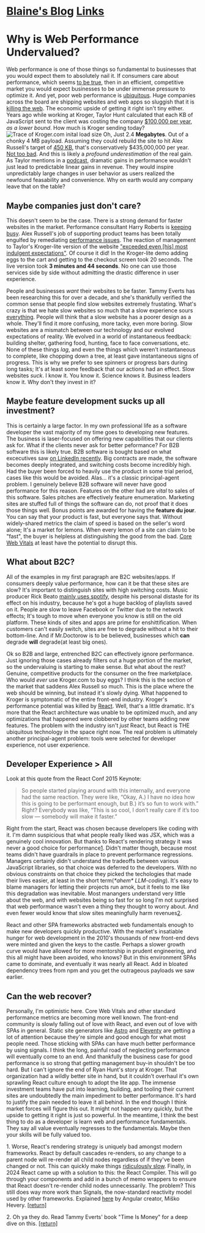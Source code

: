 # [Blaine's Blog](/) [Links](/links)

# Why is Web Performance Undervalued?

Web performance is one of those things so fundamental to businesses that you would expect them to absolutely nail it. If consumers care about performance, which seems [to be true](https://wpostats.com/), then in an efficient, competitive market you would expect businesses to be under immense pressure to optimize it. And yet, poor web performance is [ubiquitous](https://infrequently.org/2024/10/platforms-are-competitions/#fn-failure-on-repeat-2). Huge companies across the board are shipping websites and web apps so sluggish that it is [killing the web](https://infrequently.org/2024/10/platforms-are-competitions/). The economic upside of getting it right isn't tiny either. Years ago while working at Kroger, Taylor Hunt calculated that each KB of JavaScript sent to the client was costing the company [$100,000 per year](https://dev.to/tigt/making-the-worlds-fastest-website-and-other-mistakes-56na#fnref3), _as a lower bound_. How much is Kroger sending today? ![Trace of Kroger.com inital load size](/_app/immutable/assets/KrogerClientSideJS24.DETF_a3v.png) Oh, Just 2.4 **Megabytes**. Out of a chonky 4 MB payload. Assuming they could rebuild the site to hit Alex Russell's target of [450 KB](https://infrequently.org/2021/03/the-performance-inequality-gap), that's conservatively $435,000,000 per year. [Not too bad](https://www.youtube.com/watch?v=UKpMhn07cxA&ab_channel=PetarPetrovic). And this is likely a _profound underestimation_ of the real gain. As Taylor mentions in a [podcast](https://youtu.be/Vcq2DvkMz3k?t=7269), dramatic gains in performance wouldn't just lead to predictable linear gains in revenue. They would inspire unpredictably large changes in user behavior as users realized the newfound feasability and convenience. Why on earth would any company leave that on the table?

## Maybe companies just don't care?

This doesn't seem to be the case. There is a strong demand for faster websites in the market. Performance consultant Harry Roberts is [keeping busy](https://csswizardry.com/#section:clients). Alex Russell's job of supporting product teams has been totally engulfed by remediating [performance issues](https://infrequently.org/2024/11/if-not-react-then-what/). The reaction of management to Taylor's Kroger-lite version of the website ["exceeded even \[his\] most indulgent expectations"](https://dev.to/tigt/so-what-c8j). Of course it did! In the Kroger-lite demo adding eggs to the cart and getting to the checkout screen took 20 seconds. The live version took **3 minutes and 44 seconds**. No one can use those services side by side without admitting the drastic difference in user experience.

People and businesses _want_ their websites to be faster. Tammy Everts has been researching this for over a decade, and she's thankfully verified the common sense that people find slow websites extremely frustating. What's crazy is that we hate slow websites so much that a slow experience sours [everything](https://slideslive.com/39043166/connecting-the-dots-between-site-speed-user-happiness-and-business-success). People will think that a slow website has a poorer design as a whole. They'll find it more confusing, more tacky, even more boring. Slow websites are a mismatch between our technology and our evolved expectations of reality. We evolved in a world of instantaneous feedback: building shelter, gathering food, hunting, face to face conversations, etc. None of these things _lag_, and even the things which weren't instantaneous to complete, like chopping down a tree, at least gave instantaneous signs of progress. This is why we prefer to see spinners or progress bars during long tasks; It's at least some feedback that our actions had an effect. Slow websites _suck_. I know it. You know it. Science knows it. Business leaders know it. Why don't they invest in it?

## Maybe feature development sucks up all investment?

This is certainly a large factor. In my own professional life as a software developer the vast majority of my time goes to developing new features. The business is laser-focused on offering new capabilities that our clients ask for. What if the clients never ask for better peformance? For B2B software this is likely true. B2B software is bought based on what excecutives saw [on LinkedIn recently](https://ludic.mataroa.blog/blog/brainwash-an-executive-today/). Big contracts are made, the software becomes deeply integrated, and switching costs become incredibly high. Had the buyer been forced to heavily use the product in some trial period, cases like this would be avoided. Alas... it's a classic principal-agent problem. I genuinely believe B2B software will never have good performance for this reason. Features on the other had are _vital_ to sales of this software. Sales pitches are effectively feature enumeration. Marketing sites are stuffed full of things the software can do, not proof that it does those things well. Bonus points are awarded for having the **feature du jour**. You can say that your product is fast, but everyone says that. Without widely-shared metrics the claim of speed is based on the seller's word alone; It's a market for lemons. When every lemon of a site can claim to be "fast", the buyer is helpless at distinguishing the good from the bad. [Core Web Vitals](https://web.dev/articles/vitals) at least have the potential to disrupt this.

## What about B2C?

All of the examples in my first paragraph are B2C websites/apps. If consumers deeply value performance, how can it be that these sites are slow? It's important to distinguish sites with high switching costs. Music producer Rick Beato [mainly uses spotify](https://youtu.be/0g06zPgwuKs?t=6104), despite his personal distaste for its effect on his industry, because he's got a huge backlog of playlists saved on it. People are slow to leave Facebook or Twitter due to the network effects; It's tough to move when everyone you know is still on the old platform. These kinds of sites and apps are prime for enshittification. When customers can't easily switch, sites are free to degrade without a hit to their bottom-line. And if Mr.Doctorow is to be believed, businesses which **can** degrade **will** degrade(at least big ones).

Ok so B2B and large, entrenched B2C can effectively ignore performance. Just ignoring those cases already filters out a huge portion of the market, so the undervaluing is starting to make sense. But what about the rest? Genuine, competitive products for the consumer on the free marketplace. Who would _ever_ use Kroger.com to buy eggs? I think this is the section of the market that saddens Alex Russell so much. This is the place where the web should be winning, but instead it's slowly dying. What happened to Kroger is symptomatic of the entire front-end industry. Kroger's performance potential was killed by [React](https://dev.to/tigt/so-what-c8j). Well, that's a little dramatic. It's more that the React architecture was unable to be optimized much, and any optimizations that happened were clobbered by other teams adding new features. The problem with the industry isn't _just_ React, but React is THE ubiquitous technology in the space right now. The real problem is ultimately another principal-agent problem: tools were selected for developer experience, not user experience.

## Developer Experience > All

Look at this quote from the React Conf 2015 Keynote:

> So people started playing around with this internally, and everyone had the same reaction. They were like, “Okay, A.) I have no idea how this is going to be performant enough, but B.) it’s so fun to work with.” Right? Everybody was like, “This is so cool, I don’t really care if it’s too slow — somebody will make it faster.”

Right from the start, React was chosen because developers like coding with it. I'm damn suspicious that what people really liked was JSX, which was a genuinely cool innovation. But thanks to React's rendering strategy it was never a good choice for performance[1](#footnote1). Didn't matter though, because most teams didn't have guardrails in place to prevent performance regressions. Managers certainly didn't understand the tradeoffs between various JavaScript libraries, so that choice was deferred to the developers. With no obvious constraints on that choice they picked the techologies that made their lives easier, at least in the short term(_\*ahem\* LLM-coding_). It's easy to blame managers for letting their projects run amok, but it feels to me like this degradation was inevitable. Most manangers understand very little about the web, and with websites being so fast for so long I'm not surprised that web performance wasn't even a thing they thought to worry about. And even fewer would know that slow sites meaningfully harm revenues[2](#footnote2).

React and other SPA frameworks abstracted web fundamentals enough to make new developers quickly productive. With the market's insatiable hunger for web development in the 2010's thousands of new front-end devs were minted and given the keys to the castle. Perhaps a slower growth curve would have allowed for more mentorship in prudent engineering, and this all might have been avoided, who knows? But in this environment SPAs came to dominate, and eventually it was nearly all React. Add in bloated dependency trees from npm and you get the outrageous payloads we saw earlier.

## Can the web recover?

Personally, I'm optimistic here. Core Web Vitals and other standard performance metrics are becoming more well known. The front-end community is slowly falling out of love with React, and even out of love with SPAs in general. Static site generators like [Astro](https://astro.build/) and [Eleventy](https://www.11ty.dev/) are getting a lot of attention because they're simple and good enough for what most people need. Those sticking with SPAs can have much better performance by using signals. I think the long, painful road of neglecting performance will eventually come to an end. And thankfully the business case for good performance is so strong that getting management buy-in shouldn't be too hard. But I can't ignore the end of Ryan Hunt's story at Kroger. That organization had a wildly better site in hand, but it couldn't overhaul it's own sprawling React culture enough to adopt the lite app. The immense investment teams have put into learning, building, and tooling their current sites are undoubtedly the main impediment to better performance. It's hard to justify the pain needed to leave it all behind. In the end though I think market forces will figure this out. It might not happen very quickly, but the upside to getting it right is just so powerful. In the meantime, I think the best thing to do as a developer is learn web and performance fundamentals. They say all value eventually regresses to the fundamentals. Maybe then your skills will be fully valued too.

1\. Worse, React's rendering strategy is uniquely bad amongst modern frameworks. React by default cascades re-renders, so any change to a parent node will re-render all child nodes regardless of if they've been changed or not. This can quickly make things [ridiculously slow](https://www.youtube.com/watch?v=INLq9RPAYUw&ab_channel=Theo-t3%E2%80%A4gg). Finally, in 2024 React came up with a solution to this: the React Compiler. This will go through your components and add in a bunch of memo wrappers to ensure that React doesn't re-render child nodes unnecessarily. The problem? This still does way more work than Signals, the now-standard reactivity model used by other frameworks. Explained [here](https://www.builder.io/blog/react-compiler-will-not-solve-prop-drilling) by Angular creator, Miško Hevery. [\[return\]](#footnote-ref-1)

2\. Oh ya they do. Read Tammy Everts' book "Time Is Money" for a deep dive on this. [\[return\]](#footnote-ref-2)